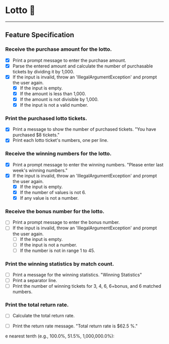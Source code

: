 # Lotto 🎰

---

## Feature Specification

### Receive the purchase amount for the lotto.
- [X] Print a prompt message to enter the purchase amount.
- [X] Parse the entered amount and calculate the number of purchasable tickets by dividing it by 1,000.
- [X] If the input is invalid, throw an 'IllegalArgumentException' and prompt the user again.
  - [X] If the input is empty.
  - [X] If the amount is less than 1,000.
  - [X] If the amount is not divisible by 1,000.
  - [X] If the input is not a valid number.

### Print the purchased lotto tickets.
- [X] Print a message to show the number of purchased tickets. "You have purchased $8 tickets."
- [X] Print each lotto ticket's numbers, one per line.

### Receive the winning numbers for the lotto.
- [X] Print a prompt message to enter the winning numbers. "Please enter last week's winning numbers."
- [X] If the input is invalid, throw an 'IllegalArgumentException' and prompt the user again.
  - [X] If the input is empty.
  - [X] If the number of values is not 6.
  - [X] If any value is not a number.

### Receive the bonus number for the lotto.
- [ ] Print a prompt message to enter the bonus number.
- [ ] If the input is invalid, throw an 'IllegalArgumentException' and prompt the user again.
    - [ ] If the input is empty.
    - [ ] If the input is not a number.
    - [ ] If the number is not in range 1 to 45.

### Print the winning statistics by match count.
- [ ] Print a message for the winning statistics. "Winning Statistics"
- [ ] Print a separator line.
- [ ] Print the number of winning tickets for 3, 4, 6, 6+bonus, and 6 matched numbers.

### Print the total return rate.
- [ ] Calculate the total return rate.
- [ ] Print the return rate message. "Total return rate is $62.5 %."





e nearest tenth (e.g., 100.0%, 51.5%, 1,000,000.0%):